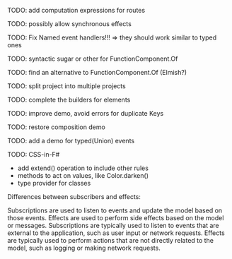 


TODO: add computation expressions for routes

TODO: possibly allow synchronous effects

TODO: Fix Named event handlers!!! => they should work similar to typed ones

TODO: syntactic sugar or other for FunctionComponent.Of

TODO: find an alternative to FunctionComponent.Of (Elmish?)

TODO: split project into multiple projects

TODO: complete the builders for elements

TODO: improve demo, avoid errors for duplicate Keys

TODO: restore composition demo

TODO: add a demo for typed(Union) events

TODO: CSS-in-F#

- add extend() operation to include other rules
- methods to act on values, like Color.darken()
- type provider for classes 



Differences between subscribers and effects:

Subscriptions are used to listen to events and update the model based on those events.
Effects are used to perform side effects based on the model or messages.
Subscriptions are typically used to listen to events that are external to the application, such as user input or network requests.
Effects are typically used to perform actions that are not directly related to the model, such as logging or making network requests.

